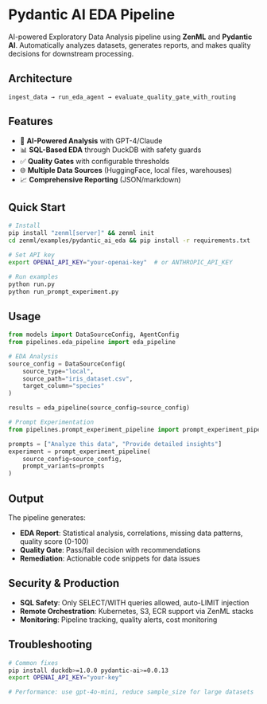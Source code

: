 # Pydantic AI EDA Pipeline

AI-powered Exploratory Data Analysis pipeline using **ZenML** and **Pydantic AI**. Automatically analyzes datasets, generates reports, and makes quality decisions for downstream processing.

## Architecture

```
ingest_data → run_eda_agent → evaluate_quality_gate_with_routing
```

## Features

- 🤖 **AI-Powered Analysis** with GPT-4/Claude
- 📊 **SQL-Based EDA** through DuckDB with safety guards  
- ✅ **Quality Gates** with configurable thresholds
- 🌐 **Multiple Data Sources** (HuggingFace, local files, warehouses)
- 📈 **Comprehensive Reporting** (JSON/markdown)

## Quick Start

```bash
# Install
pip install "zenml[server]" && zenml init
cd zenml/examples/pydantic_ai_eda && pip install -r requirements.txt

# Set API key
export OPENAI_API_KEY="your-openai-key"  # or ANTHROPIC_API_KEY

# Run examples  
python run.py
python run_prompt_experiment.py
```

## Usage

```python
from models import DataSourceConfig, AgentConfig
from pipelines.eda_pipeline import eda_pipeline

# EDA Analysis
source_config = DataSourceConfig(
    source_type="local",
    source_path="iris_dataset.csv", 
    target_column="species"
)

results = eda_pipeline(source_config=source_config)

# Prompt Experimentation  
from pipelines.prompt_experiment_pipeline import prompt_experiment_pipeline

prompts = ["Analyze this data", "Provide detailed insights"]
experiment = prompt_experiment_pipeline(
    source_config=source_config, 
    prompt_variants=prompts
)
```

## Output

The pipeline generates:
- **EDA Report**: Statistical analysis, correlations, missing data patterns, quality score (0-100)
- **Quality Gate**: Pass/fail decision with recommendations
- **Remediation**: Actionable code snippets for data issues

## Security & Production

- **SQL Safety**: Only SELECT/WITH queries allowed, auto-LIMIT injection
- **Remote Orchestration**: Kubernetes, S3, ECR support via ZenML stacks
- **Monitoring**: Pipeline tracking, quality alerts, cost monitoring

## Troubleshooting

```bash
# Common fixes
pip install duckdb>=1.0.0 pydantic-ai>=0.0.13
export OPENAI_API_KEY="your-key"

# Performance: use gpt-4o-mini, reduce sample_size for large datasets
```